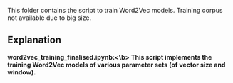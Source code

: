 This folder contains the script to train Word2Vec models. Training corpus not available due to big size.

## Explanation
<b>**word2vec_training_finalised.ipynb**:<\b>
This script implements the training Word2Vec models of various parameter sets (of vector size and window).
